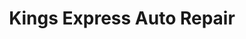 ---
title: "Kings Express Auto Repair"
url: /port-charlotte/kings-express-auto-repair/
shop: car repair
---